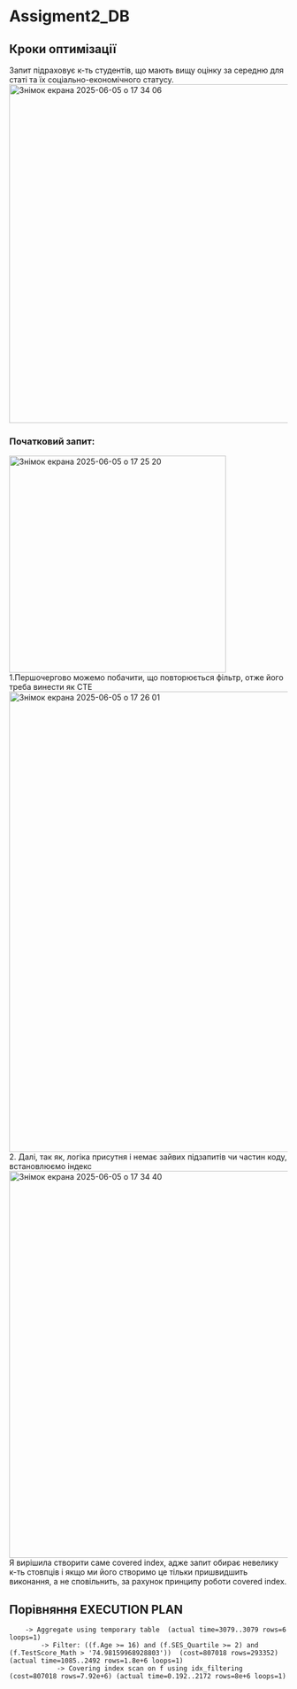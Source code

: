 # Assigment2_DB
## Кроки оптимізації
Запит підраховує к-ть студентів, що мають вищу оцінку за середню для статі та їх соціально-економічного статусу.
<img width="612" alt="Знімок екрана 2025-06-05 о 17 34 06" src="https://github.com/user-attachments/assets/7235a4c3-4d4f-4b58-80a6-7dfd07ef9e02" />

### Початковий запит:
  <img width="392" alt="Знімок екрана 2025-06-05 о 17 25 20" src="https://github.com/user-attachments/assets/8696e59e-2508-4814-9aa7-35fceeda9fb8" />
1.Першочергово можемо побачити, що повторюється фільтр, отже його треба винести як CTE
  <img width="832" alt="Знімок екрана 2025-06-05 о 17 26 01" src="https://github.com/user-attachments/assets/bafa6cb6-d32a-4577-9447-ed0b8e6c7525" />
2. Далі, так як, логіка присутня і немає зайвих підзапитів чи частин коду, встановлюємо індекс
  <img width="699" alt="Знімок екрана 2025-06-05 о 17 34 40" src="https://github.com/user-attachments/assets/722cf79a-87b7-436b-96a2-d1349e2570b3" />
  Я вирішила створити саме covered index, адже запит обирає невелику к-ть стовпців і якщо ми його створимо це тільки пришвидшить виконання, а не сповільнить, за рахунок принципу         роботи covered index.

## Порівняння EXECUTION PLAN
``` -> Table scan on <temporary>  (actual time=3079..3079 rows=6 loops=1)
    -> Aggregate using temporary table  (actual time=3079..3079 rows=6 loops=1)
        -> Filter: ((f.Age >= 16) and (f.SES_Quartile >= 2) and (f.TestScore_Math > '74.98159968928803'))  (cost=807018 rows=293352) (actual time=1085..2492 rows=1.8e+6 loops=1)
            -> Covering index scan on f using idx_filtering  (cost=807018 rows=7.92e+6) (actual time=0.192..2172 rows=8e+6 loops=1)
```
